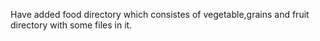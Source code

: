 Have added food directory which consistes of vegetable,grains and fruit directory with some files in it.
